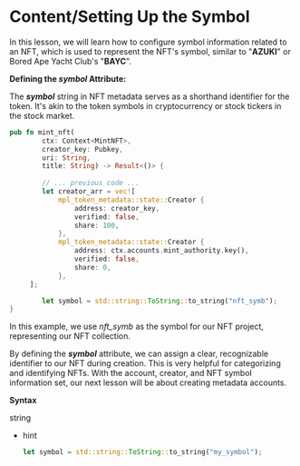 # Content/**Setting Up the Symbol**

In this lesson, we will learn how to configure symbol information related to an NFT, which is used to represent the NFT's symbol, similar to "**AZUKI**" or Bored Ape Yacht Club's "**BAYC**".

**Defining the *symbol* Attribute:**

The ***symbol*** string in NFT metadata serves as a shorthand identifier for the token. It's akin to the token symbols in cryptocurrency or stock tickers in the stock market.

```rust
pub fn mint_nft(
        ctx: Context<MintNFT>,
        creator_key: Pubkey,
        uri: String,
        title: String) -> Result<()> {
        
		// ... previous code ...
		let creator_arr = vec![
            mpl_token_metadata::state::Creator {
                address: creator_key,
                verified: false,
                share: 100,
            },
            mpl_token_metadata::state::Creator {
                address: ctx.accounts.mint_authority.key(),
                verified: false,
                share: 0,
            },
     ];

		let symbol = std::string::ToString::to_string("nft_symb");
}
```

In this example, we use *nft_symb* as the symbol for our NFT project, representing our NFT collection.

By defining the ***symbol*** attribute, we can assign a clear, recognizable identifier to our NFT during creation. This is very helpful for categorizing and identifying NFTs. With the account, creator, and NFT symbol information set, our next lesson will be about creating metadata accounts.

**Syntax** 

string

- hint
    
    ```rust
    let symbol = std::string::ToString::to_string("my_symbol");
    ```
    